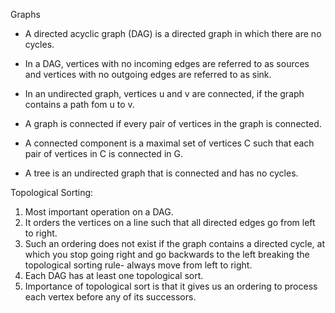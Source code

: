 Graphs
- A directed acyclic graph (DAG) is a directed graph in which there are no cycles.
- In a DAG, vertices with no incoming edges are referred to as sources and vertices with no outgoing edges are referred to as sink.
- In an undirected graph, vertices u and v are connected, if the graph contains a path fom u to v.
- A graph is connected if every pair of vertices in the graph is connected.
- A connected component is a maximal set of vertices C such that each pair of vertices in C is connected in G.


- A tree is an undirected graph that is connected and has no cycles.

Topological Sorting:
1) Most important operation on a DAG.
2) It orders the vertices on a line such that all directed edges go from left to right.
3) Such an ordering does not exist if the graph contains a directed cycle, at which you stop going right and go backwards to the left breaking the topological sorting rule- always move from left to right.
4) Each DAG has at least one topological sort.
5) Importance of topological sort is that it gives us an ordering to process each vertex before any of its successors.